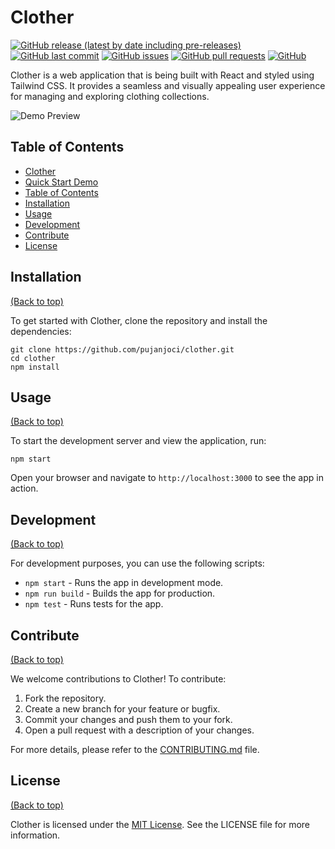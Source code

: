 # Clother

[![GitHub release (latest by date including pre-releases)](https://img.shields.io/github/v/release/pujanjoci/clother?include_prereleases)](https://img.shields.io/github/v/release/pujanjoci/clother?include_prereleases)
[![GitHub last commit](https://img.shields.io/github/last-commit/YOUR_GITHUB_USERNAME/clother)](https://img.shields.io/github/last-commit/pujanjoci/clother)
[![GitHub issues](https://img.shields.io/github/issues-raw/YOUR_GITHUB_USERNAME/clother)](https://img.shields.io/github/issues-raw/pujanjoci/clother)
[![GitHub pull requests](https://img.shields.io/github/issues-pr/YOUR_GITHUB_USERNAME/clother)](https://img.shields.io/github/issues-pr/pujanjoci/clother)
[![GitHub](https://img.shields.io/github/license/YOUR_GITHUB_USERNAME/clother)](https://img.shields.io/github/license/pujanjoci/clother)

Clother is a web application that is being built with React and styled using Tailwind CSS. It provides a seamless and visually appealing user experience for managing and exploring clothing collections.

![Demo Preview](https://pujanjoci.github.io/clother)

## Table of Contents
- [Clother](#clother)
- [Quick Start Demo](#quick-start-demo)
- [Table of Contents](#table-of-contents)
- [Installation](#installation)
- [Usage](#usage)
- [Development](#development)
- [Contribute](#contribute)
- [License](#license)

## Installation
[(Back to top)](#table-of-contents)

To get started with Clother, clone the repository and install the dependencies:

```shell
git clone https://github.com/pujanjoci/clother.git
cd clother
npm install
```

## Usage
[(Back to top)](#table-of-contents)

To start the development server and view the application, run:

```shell
npm start
```

Open your browser and navigate to `http://localhost:3000` to see the app in action.

## Development
[(Back to top)](#table-of-contents)

For development purposes, you can use the following scripts:

- `npm start` - Runs the app in development mode.
- `npm run build` - Builds the app for production.
- `npm test` - Runs tests for the app.

## Contribute
[(Back to top)](#table-of-contents)

We welcome contributions to Clother! To contribute:

1. Fork the repository.
2. Create a new branch for your feature or bugfix.
3. Commit your changes and push them to your fork.
4. Open a pull request with a description of your changes.

For more details, please refer to the [CONTRIBUTING.md](CONTRIBUTING.md) file.

## License
[(Back to top)](#table-of-contents)

Clother is licensed under the [MIT License](./LICENSE). See the LICENSE file for more information.

